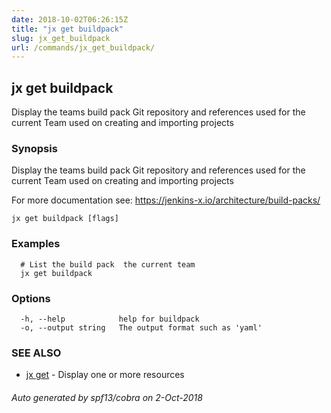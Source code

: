 ```yaml
---
date: 2018-10-02T06:26:15Z
title: "jx get buildpack"
slug: jx_get_buildpack
url: /commands/jx_get_buildpack/
---
```

## jx get buildpack

Display the teams build pack Git repository and references used for the current Team used on creating and importing projects

### Synopsis

Display the teams build pack Git repository and references used for the current Team used on creating and importing projects 

For more documentation see: https://jenkins-x.io/architecture/build-packs/

```
jx get buildpack [flags]
```

### Examples

```
  # List the build pack  the current team
  jx get buildpack
```

### Options

```
  -h, --help            help for buildpack
  -o, --output string   The output format such as 'yaml'
```

### SEE ALSO

* [jx get](/commands/jx_get/)	 - Display one or more resources

###### Auto generated by spf13/cobra on 2-Oct-2018
